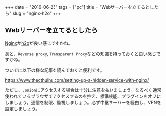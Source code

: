 +++
date = "2016-06-25"
tags =  ["pc"]
title = "Webサーバーを立てるとしたら"
slug = "nginx-h2o"
+++

## Webサーバーを立てるとしたら

[Nginx](https://nginx.org/en/)か[h2o](https://github.com/h2o/h2o)が良い感じですかね。

あと、`Reverse proxy`, `Transparent Proxy`などの知識を持っておくと良い感じですかね。

ついでに以下の様な記事を読んでおくと便利です。

https://www.thecthulhu.com/setting-up-a-hidden-service-with-nginx/

ただし、`.onion`にアクセスする場合は十分に注意を払いましょう。なるべく通常使われているブラウザでアクセスするのを控え、標準機能、プラグインをオフにしましょう。通信を制限、監視しましょう。必ず中継サーバーを経由し、VPNを設定しましょう。
